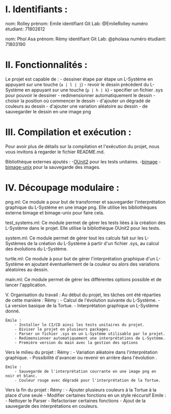 # I. Identifiants :
nom: Rolley
prénom: Emile
identifiant Git Lab: @EmileRolley
numéro étudiant: 71802612

nom: Phol Asa
prénom: Rémy
identifiant Git Lab: @pholasa
numéro étudiant: 71803190

# II. Fonctionnalités :
Le projet est capable de :
	- dessiner étape par étape un L-Système en appuyant sur une touche (`a | l | j`)
	- revoir le dessin précédent du L-Système en appuyant sur une touche (`p | h | k`)
	- specifier un fichier .sys pour pouvoir le dessiner
	- redimensionner automatiquement le dessin
	- choisir la position où commencer le dessin
	- d'ajouter un dégradé de couleurs au dessin
	- d'ajouter une variation aléatoire au dessin 
	- de sauvegarder le dessin en une image png

# III. Compilation et exécution :
Pour avoir plus de détails sur la compilation et l'exécution du projet,
nous vous invitons à regarder le fichier README.md.

Bibliothèque externes ajoutés :
	-[OUnit2](https://github.com/gildor478/ounit) pour les tests unitaires.
	-[bimage](https://github.com/zshipko/ocaml-bimage) 
	-[bimage-unix](https://opam.ocaml.org/packages/bimage-unix/) pour la sauvegarde des images.

# IV. Découpage modulaire :

png.ml: 
	Ce module a pour but de transformer et sauvegarder l'interprétation graphique du 
	L-Système en une image png. Elle utilise les bibliothèques externe bimage et bimage-unix 
	pour faire cela.

test_systems.ml: 
	Ce module permet de gérer les tests liées à la création des L-Système 
	dans le projet. Elle utilise la bibliothèque OUnit2 pour les tests.

system.ml: 
	Ce module permet de gérer tout les calculs fait sur les L-Systèmes de la création
	du L-Système à partir d'un fichier .sys, au calcul des évolutions du L-Système.

turtle.ml:
	Ce module à pour but de gérer l'interprétation graphique d'un L-Système en ajoutant
	éventuellement de la couleur ou alors des variations aléatoires au dessin.
	
main.ml:
	Ce module permet de gérer les différentes options possible et de lancer
	l'application.

V. Organisation du travail :
Au début du projet, les tâches ont été réparties de cette manière :
	Rémy : 
		- Calcul de l'évolution suivante du L-Système.
		- La version basique de la Tortue.
		- Interprètation graphique un L-Système donné.
		
	Emile : 
		- Installer le CI/CD ainsi les tests unitaires du projet.
		- Diviser le projet en plusieurs packages.
		- Parser un fichier .sys en un L-Système utilisable par le projet.
		- Redimensionner automatiquement une interprétations de L-Système.
		- Première version du main avec la gestion des options

Vers le milieu du projet :
	Rémy :
		- Variation aléatoire dans l'interprétation graphique.
		- Possibilité d'avancer ou revenir en arrière dans l'évolution .
	
	Emile :
		- Sauvegarde de l'interprétation courrante en une image png en noir et blanc.
		- Couleur rouge avec dégradé pour l'interprétation de la Tortue.
	
Vers la fin du projet :
	Rémy :
		- Ajouter plusieurs couleurs à la Tortue à la place d'une seule
		- Modifier certaines fonctions en un style réccursif
	Emile : 
		- Nettoyer le Parser
		- Refactoriser certaines fonctions
		- Ajout de la sauvegarde des interprétations en couleurs.


















